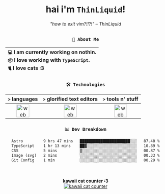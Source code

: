 <div align="center">
  
  # hai i'm `ThinLiquid`!
  ###### "how to exit vim?!!?!" – ThinLiquid
  
  ### `👤 About Me`

  | `💻`  I am currently working on **nothin**.<br/>`📦`  I love working with `TypeScript`.</br>`🐈`  I love cats :3 |
  |:---|

  
  ### `🛠️ Technologies`
  
  | `>` **languages**  | `>` **glorified text editors** | `>` **tools n' stuff** |
  |:------------------:|:------------------------------:|:----------------------:|
  | <img src="https://skillicons.dev/icons?i=ts,js,react" alt="web dev" height="40"/> | <img src="https://skillicons.dev/icons?i=vscode,neovim" alt="web dev" height="40"/> | <img src="https://skillicons.dev/icons?i=bash,git" alt="web dev" height="40"/> |
  
  ### `📊 Dev Breakdown`
  
  <!--START_SECTION:waka-->

```txt
Astro         9 hrs 47 mins   ██████████████████████░░░   87.40 %
TypeScript    1 hr 13 mins    ██▓░░░░░░░░░░░░░░░░░░░░░░   10.89 %
CSS           5 mins          ▒░░░░░░░░░░░░░░░░░░░░░░░░   00.87 %
Image (svg)   2 mins          ░░░░░░░░░░░░░░░░░░░░░░░░░   00.33 %
Git Config    1 min           ░░░░░░░░░░░░░░░░░░░░░░░░░   00.29 %
```

<!--END_SECTION:waka-->
  
  <br/><br/>
  <b>kawaii cat counter :3</b><br/>
  [![kawaii cat counter](https://count.getloli.com/get/@ThinLiquid?theme=moebooru)](https://moe-counter.glitch.me)
</div>
